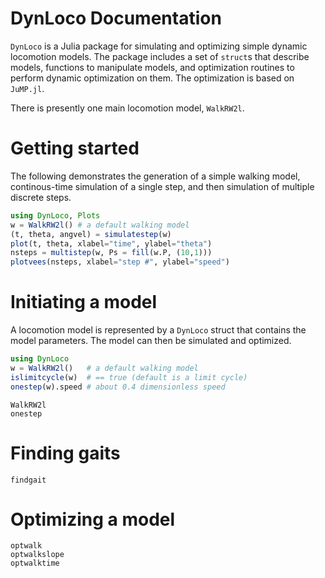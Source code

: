 # DynLoco Documentation

`DynLoco` is a Julia package for simulating and optimizing simple dynamic locomotion models. The package includes a set of `struct`s that describe models, functions to manipulate models, and optimization routines to perform dynamic optimization on them. The optimization is based on `JuMP.jl`.

There is presently one main locomotion model, `WalkRW2l`.

# Getting started
The following demonstrates the generation of a simple walking model,
continous-time simulation of a single step, and then simulation of multiple
discrete steps. 
```julia
using DynLoco, Plots
w = WalkRW2l() # a default walking model
(t, theta, angvel) = simulatestep(w)
plot(t, theta, xlabel="time", ylabel="theta")
nsteps = multistep(w, Ps = fill(w.P, (10,1)))
plotvees(nsteps, xlabel="step #", ylabel="speed")
```

# Initiating a model
A locomotion model is represented by a `DynLoco` struct that contains the model parameters. The model can then be simulated and optimized.
```julia
using DynLoco
w = WalkRW2l()   # a default walking model
islimitcycle(w)  # == true (default is a limit cycle)
onestep(w).speed # about 0.4 dimensionless speed
```
```@docs
WalkRW2l
onestep
```
# Finding gaits
```@docs
findgait
```

# Optimizing a model
```@docs
optwalk
optwalkslope
optwalktime
```
